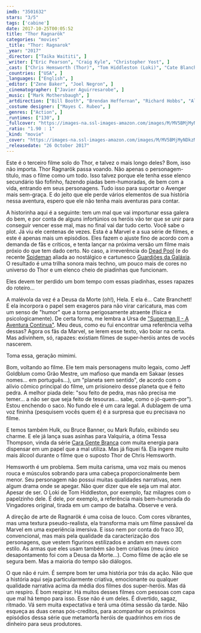 ```yaml
---
imdb: "3501632"
stars: "3/5"
tags: ['cabine']
date: 2017-10-25T00:05:52
title: "Thor Ragnarök"
categories: "movies"
_title: "Thor: Ragnarok"
_year: "2017"
_director: ["Taika Waititi", ]
_writer: ["Eric Pearson", "Craig Kyle", "Christopher Yost", ]
_cast: ["Chris Hemsworth (Thor)", "Tom Hiddleston (Loki)", "Cate Blanchett (Hela)", "Idris Elba (Heimdall)", "Jeff Goldblum (Grandmaster)", "Tessa Thompson (Valkyrie)", "Karl Urban (Skurge)", "Mark Ruffalo (Bruce Banner / Hulk)", "Anthony Hopkins (Odin)", ]
_countries: ["USA", ]
_languages: ["English", ]
_editor: ["Zene Baker", "Joel Negron", ]
_cinematographer: ["Javier Aguirresarobe", ]
_music: ["Mark Mothersbaugh", ]
_artdirection: ["Bill Booth", "Brendan Heffernan", "Richard Hobbs", "Alex McCarroll", "Laura Ng", ]
_costume designer: ["Mayes C. Rubeo", ]
_genres: ["Action", ]
_runtimes: ["130", ]
_fullcover: "https://images-na.ssl-images-amazon.com/images/M/MV5BMjMyNDkzMzI1OF5BMl5BanBnXkFtZTgwODcxODg5MjI@.jpg"
_ratio: "1.90 : 1"
_kind: "movie"
_cover: "https://images-na.ssl-images-amazon.com/images/M/MV5BMjMyNDkzMzI1OF5BMl5BanBnXkFtZTgwODcxODg5MjI@._V1._SX94_SY140_.jpg"
_releasedate: "26 October 2017"
---
```

Este é o terceiro filme solo do Thor, e talvez o mais longo deles? Bom, isso não importa. Thor Ragnarök passa voando. Não apenas o personagem-título, mas o filme como um todo. Isso talvez porque ele tenha esse elenco secundário tão fofinho, fazendo piadas bem-humoradas, de bem com a vida, entrando em seus personagens. Tudo isso para suportar o Avenger mais sem-graça. E do jeito que ele perde vários elementos de sua história nessa aventura, espero que ele não tenha mais aventuras para contar.

A historinha aqui é a seguinte: tem um mal que vai importunar essa galera do bem, e por conta de alguns infortúnios os heróis vão ter que se unir para conseguir vencer esse mal, mas no final vai dar tudo certo. Você sabe o plot. Já viu ele centenas de vezes. Esta é a Marvel e a sua série de filmes, e este é apenas mais um episódios. Eles fazem o ajuste fino de acordo com a demanda de fãs e críticos, e tenta lançar na próxima versão um filme mais próxio do que tem dado certo. No caso, a irreverência do [Dead Pool](/deadpool) (e do recente [Spideman](/homem-aranha-de-volta-ao-lar) aliada ao nostálgico e cartunesco [Guardiões da Galáxia](/guardioes-da-galaxia-vol-2). O resultado é uma trilha sonora mais techno, um pouco mais de cores no universo do Thor e um elenco cheio de piadinhas que funcionam.

Eles devem ter perdido um bom tempo com essas piadinhas, esses rapazes do roteiro...

A malévola da vez é a Deusa da Morte (oh!), Hela. E ela é... Cate Branchett! E ela incorpora o papel sem exageros para não virar caricatura, mas com um senso de "humor" que a torna perigosamente atraente (física e psicologicamente). De certa forma, me lembra a Ursa de ["Superman II - A Aventura Continua"](/superman-ii-a-aventura-continua). Meu deus, como eu fui encontrar uma referência velha dessas? Agora os fãs da Marvel, se lerem esse texto, vão boiar na certa. Mas adivinhem, só, rapazes: existiam filmes de super-heróis antes de vocês nascerem.

Toma essa, geração mimimi.

Bom, voltando ao filme. Ele tem mais personagens muito legais, como Jeff Goldblum como Grão Mestre, um mafioso que manda em Sakaar (esses nomes... em português...), um "planeta sem sentido", de acordo com o alívio cômico principal do filme, um prisioneiro desse planeta que é feito pedra. A melhor piada dele: "sou feito de pedra, mas não precisa me temer... a não ser que seja feito de tesouras... sabe, como o jó-quem-por"). Estou enchendo o saco. No fundo ele é um cara legal. A dublagem de uma voz fininha (pesquisem vocês quem é) é a surpresa que eu precisava no filme.

E temos também Hulk, ou Bruce Banner, ou Mark Rufalo, exibindo seu charme. E ele já lança suas asinhas para Valquíria, a ótima Tessa Thompson, vinda da série [Cara Gente Branca](/cara-gente-branca) com muita energia para dispensar em um papel que a mal utiliza. Mas já fiquei fã. Ela ingere muito mais álcool durante o filme que o suposto Thor de Chris Hemsworth.

Hemsworth é um problema. Sem muita carisma, uma voz mais ou menos rouca e músculos sobrando para uma cabeça proporcionalmente bem menor. Seu personagem não possui muitas qualidades narrativas, nem algum drama onde se apegar. Não quer dizer que ele seja um mal ator. Apesar de ser. O Loki de Tom Hiddleston, por exemplo, faz milagres com o papelzinho dele. É dele, por exemplo, a referência mais bem-humorada do Vingadores original, tirada em um campo de batalha. Observe e verá.

A direção de arte de Ragnarök é uma coisa de louco. Com cores vibrantes, mas uma textura pseudo-realista, ela transforma mais um filme passável da Marvel em uma experiência imersiva. E isso nem por conta do fraco 3D, convencional, mas mais pela qualidade da caracterização dos personagens, que vestem figurinos estilizados e andam em naves com estilo. As armas que eles usam também são bem criativas (meu único desapontamento foi com a Deusa da Morte...). Como filme de ação ele se segura bem. Mas a maioria do tempo são diálogos.

O que não é ruim. É sempre bom ter uma história por trás da ação. Não que a história aqui seja particularmente criativa, emocionante ou qualquer qualidade narrativa acima da média dos filmes dos super-heróis. Mas dá um respiro. É bom respirar. Há muitos desses filmes com pessoas com capa que mal há tempo para isso. Esse não é um deles. É divertido, sagaz, ritmado. Vá sem muita expectativa e terá uma ótima sessão da tarde. Não esqueça as duas cenas pós-creditos, para acompanhar os próximos episódios dessa série que metamorfa heróis de quadrinhos em rios de dinheiro para seus produtores.
